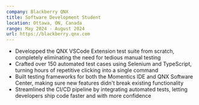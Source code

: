 ```yaml
---
company: Blackberry QNX
title: Software Development Student
location: Ottawa, ON, Canada
range: May 2024 - August 2024
url: https://blackberry.qnx.com
---
```


- Developped the QNX VSCode Extension test suite from scratch, completely eliminating the need for tedious manual testing
- Crafted over 150 automated test cases using Selenium and TypeScript, turning hours of repetitive clicking into a single command
- Built testing frameworks for both the Momentics IDE and QNX Software Center, making sure new features didn't break existing functionality
- Streamlined the CI/CD pipeline by integrating automated tests, letting developers ship code faster and with more confidence